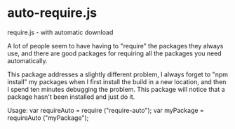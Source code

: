 # auto-require.js
require.js - with automatic download

A lot of people seem to have having to "require" the packages they always use, and there
are good packages for requiring all the packages you need automatically.

This package addresses a slightly different problem, I always forget to "npm install" my
packages when I first install the build in a new location, and then I spend ten minutes
debugging the problem. This package will notice that a package hasn't been installed and
just do it.

Usage:
    var requireAuto = require ("require-auto");
    var myPackage = requireAuto ("myPackage");
